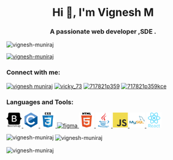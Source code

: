 <h1 align="center">Hi 👋, I'm Vignesh M</h1>
<h3 align="center">A passionate web developer ,SDE .</h3>

<p align="left"> <img src="https://komarev.com/ghpvc/?username=vignesh-muniraj&label=Profile%20views&color=0e75b6&style=flat" alt="vignesh-muniraj" /> </p>

<p align="left"> <a href="https://github.com/ryo-ma/github-profile-trophy"><img src="https://github-profile-trophy.vercel.app/?username=vignesh-muniraj" alt="vignesh-muniraj" /></a> </p>

<h3 align="left">Connect with me:</h3>
<p align="left">
<a href="https://linkedin.com/in/vignesh muniraj" target="blank"><img align="center" src="https://raw.githubusercontent.com/rahuldkjain/github-profile-readme-generator/master/src/images/icons/Social/linked-in-alt.svg" alt="vignesh muniraj" height="30" width="40" /></a>
<a href="https://www.codechef.com/users/vicky_73" target="blank"><img align="center" src="https://cdn.jsdelivr.net/npm/simple-icons@3.1.0/icons/codechef.svg" alt="vicky_73" height="30" width="40" /></a>
<a href="https://www.hackerrank.com/717821p359" target="blank"><img align="center" src="https://raw.githubusercontent.com/rahuldkjain/github-profile-readme-generator/master/src/images/icons/Social/hackerrank.svg" alt="717821p359" height="30" width="40" /></a>
<a href="https://www.leetcode.com/717821p359kce" target="blank"><img align="center" src="https://raw.githubusercontent.com/rahuldkjain/github-profile-readme-generator/master/src/images/icons/Social/leet-code.svg" alt="717821p359kce" height="30" width="40" /></a>
</p>

<h3 align="left">Languages and Tools:</h3>
<p align="left"> <a href="https://getbootstrap.com" target="_blank" rel="noreferrer"> <img src="https://raw.githubusercontent.com/devicons/devicon/master/icons/bootstrap/bootstrap-plain-wordmark.svg" alt="bootstrap" width="40" height="40"/> </a> <a href="https://www.cprogramming.com/" target="_blank" rel="noreferrer"> <img src="https://raw.githubusercontent.com/devicons/devicon/master/icons/c/c-original.svg" alt="c" width="40" height="40"/> </a> <a href="https://www.w3schools.com/css/" target="_blank" rel="noreferrer"> <img src="https://raw.githubusercontent.com/devicons/devicon/master/icons/css3/css3-original-wordmark.svg" alt="css3" width="40" height="40"/> </a> <a href="https://www.figma.com/" target="_blank" rel="noreferrer"> <img src="https://www.vectorlogo.zone/logos/figma/figma-icon.svg" alt="figma" width="40" height="40"/> </a> <a href="https://www.w3.org/html/" target="_blank" rel="noreferrer"> <img src="https://raw.githubusercontent.com/devicons/devicon/master/icons/html5/html5-original-wordmark.svg" alt="html5" width="40" height="40"/> </a> <a href="https://www.java.com" target="_blank" rel="noreferrer"> <img src="https://raw.githubusercontent.com/devicons/devicon/master/icons/java/java-original.svg" alt="java" width="40" height="40"/> </a> <a href="https://developer.mozilla.org/en-US/docs/Web/JavaScript" target="_blank" rel="noreferrer"> <img src="https://raw.githubusercontent.com/devicons/devicon/master/icons/javascript/javascript-original.svg" alt="javascript" width="40" height="40"/> </a> <a href="https://www.mysql.com/" target="_blank" rel="noreferrer"> <img src="https://raw.githubusercontent.com/devicons/devicon/master/icons/mysql/mysql-original-wordmark.svg" alt="mysql" width="40" height="40"/> </a> <a href="https://reactjs.org/" target="_blank" rel="noreferrer"> <img src="https://raw.githubusercontent.com/devicons/devicon/master/icons/react/react-original-wordmark.svg" alt="react" width="40" height="40"/> </a> </p>

<p><img align="left" src="https://github-readme-stats.vercel.app/api/top-langs?username=vignesh-muniraj&show_icons=true&locale=en&layout=compact" alt="vignesh-muniraj" /></p>

<p>&nbsp;<img align="center" src="https://github-readme-stats.vercel.app/api?username=vignesh-muniraj&show_icons=true&locale=en" alt="vignesh-muniraj" /></p>

<p><img align="center" src="https://github-readme-streak-stats.herokuapp.com/?user=vignesh-muniraj&" alt="vignesh-muniraj" /></p>
